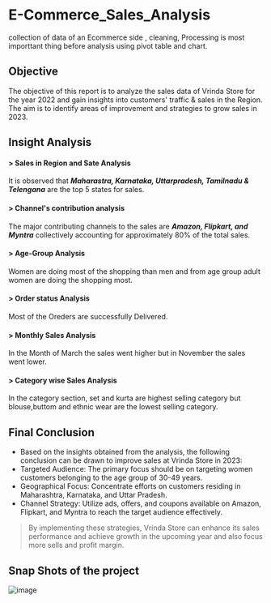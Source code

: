 # E-Commerce_Sales_Analysis
collection of data of an Ecommerce side , cleaning, Processing is most importtant thing before analysis using pivot table and chart.
## Objective
The objective of this report is to analyze the sales data of Vrinda Store for the year 2022 and gain insights into customers' traffic & sales in the Region. The aim is to identify areas of improvement and strategies to grow sales in 2023.
## Insight Analysis
#### > Sales in Region and Sate Analysis
It is observed that ***Maharastra, Karnataka, Uttarpradesh, Tamilnadu & Telengana*** are the top 5 states for sales.
#### > Channel's contribution analysis
The major contributing channels to the sales are ***Amazon, Flipkart, and Myntra*** collectively accounting for approximately 80% of the total sales.
#### > Age-Group Analysis
Women are doing most of the shopping than men and from age group adult women are doing the shopping most.
#### > Order status Analysis
Most of the Oreders are successfully Delivered.
#### > Monthly Sales Analysis
In the Month of March the sales went higher but in November the sales went lower.
#### > Category wise Sales Analysis 
In the category section, set and kurta are highest selling category but blouse,buttom and ethnic wear are the lowest selling category.
## Final Conclusion
* Based on the insights obtained from the analysis, the following conclusion can be drawn to improve sales at Vrinda Store in 2023:
* Targeted Audience: The primary focus should be on targeting women customers belonging to the age group of 30-49 years.
* Geographical Focus: Concentrate efforts on customers residing in Maharashtra, Karnataka, and Uttar Pradesh.
* Channel Strategy: Utilize ads, offers, and coupons available on Amazon, Flipkart, and Myntra to reach the target audience effectively.

> By implementing these strategies, Vrinda Store can enhance its sales performance and achieve growth in the upcoming year and also focus more sells and profit margin.

## Snap Shots of the project
![image](https://github.com/gitashu05/E-Commerce_Sales_Analysis/assets/139986359/01a0f3fc-4325-493a-955d-c4d23b81e3dd)

